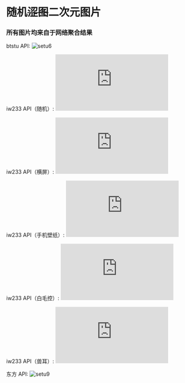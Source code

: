 # 随机~~涩图~~二次元图片

### 所有图片均来自于网络聚合结果

btstu API:
![setu6](http://api.btstu.cn/sjbz/?lx=dongman)

iw233 API（随机）:
![setu11](http://api.iw233.cn/api.php?sort=random)

iw233 API（横屏）:
![setu11](https://iw233.cn/api.php?sort=pc)

iw233 API（手机壁纸）:
![setu11](https://iw233.cn/api.php?sort=mp)

iw233 API（白毛控）:
![setu11](http://ap1.iw233.cn/api.php?sort=yin)

iw233 API（兽耳）:
![setu11](https://dev.iw233.cn/api.php?sort=cat)

东方 API:
![setu9](https://img.paulzzh.tech/touhou/random)
